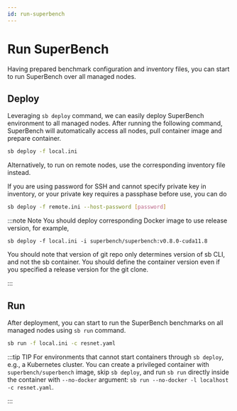 ```yaml
---
id: run-superbench
---
```


# Run SuperBench

Having prepared benchmark configuration and inventory files,
you can start to run SuperBench over all managed nodes.

## Deploy

Leveraging `sb deploy` command, we can easily deploy SuperBench environment to all managed nodes.
After running the following command, SuperBench will automatically access all nodes, pull container image and prepare container.

```bash
sb deploy -f local.ini
```

Alternatively, to run on remote nodes, use the corresponding inventory file instead.

If you are using password for SSH and cannot specify private key in inventory,
or your private key requires a passphase before use, you can do
```bash
sb deploy -f remote.ini --host-password [password]
```

:::note Note
You should deploy corresponding Docker image to use release version, for example,

`sb deploy -f local.ini -i superbench/superbench:v0.8.0-cuda11.8`

You should note that version of git repo only determines version of sb CLI, and not the sb container. You should define the container version even if you specified a release version for the git clone.

:::

## Run

After deployment, you can start to run the SuperBench benchmarks on all managed nodes using `sb run` command.

```bash
sb run -f local.ini -c resnet.yaml
```

:::tip TIP
For environments that cannot start containers through `sb deploy`, e.g., a Kubernetes cluster.
You can create a privileged container with `superbench/superbench` image, skip `sb deploy`, and run `sb run` directly inside the container with `--no-docker` argument:
`sb run --no-docker -l localhost -c resnet.yaml`.

:::
